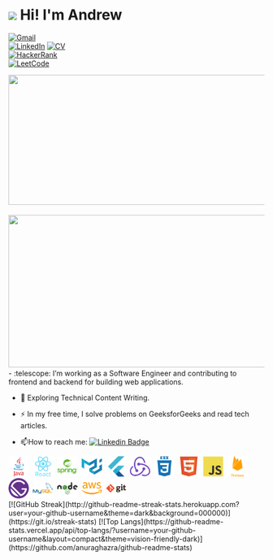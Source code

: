 <h1>
  <img src="https://media.giphy.com/media/Wj7lNjMNDxSmc/giphy.gif" width="100px"/>
  Hi! I'm Andrew
</h1>

<div id="badges">
  
  [![Gmail](https://img.shields.io/badge/Gmail-D14836?style=for-the-badge&logo=gmail&logoColor=white&height=77)](mailto:avchauzov@gmail.com)  
  [![LinkedIn](https://img.shields.io/badge/linkedin-%230077B5.svg?style=for-the-badge&logo=linkedin&logoColor=white&height=77)](https://www.linkedin.com/in/avchauzov/)
  [![CV](https://img.shields.io/badge/CV-8A2BE2?style=for-the-badge&logoColor=white&color=black&height=77)](https://github.com/avchauzov/main_page/blob/main/Andrew-Chauzov-Resume.pdf)  
  [![HackerRank](https://img.shields.io/badge/-Hackerrank-2EC866?style=for-the-badge&logo=HackerRank&logoColor=white&height=77)](https://www.hackerrank.com/avchauzov)  
  [![LeetCode](https://img.shields.io/badge/LeetCode-000000?style=for-the-badge&logo=LeetCode&logoColor=#d16c06&height=77)](https://leetcode.com/avchauzov)

</div>

<div id="header" align="center">
  <img src="https://media.giphy.com/media/i2tUkY5YrfN85y1W0P/giphy.gif" width="1024" height="256"/>
</div>

<img src="https://komarev.com/ghpvc/?username=avchauzov&style=flat-square&color=blue" alt=""/>

<div align="center">
  <img src="https://media.giphy.com/media/dWesBcTLavkZuG35MI/giphy.gif" width="600" height="300"/>
</div>
- :telescope: I’m working as a Software Engineer and contributing to frontend and backend for building web applications.

- :seedling: Exploring Technical Content Writing.

- :zap: In my free time, I solve problems on GeeksforGeeks and read tech articles.

- :mailbox:How to reach me: [![Linkedin Badge](https://img.shields.io/badge/-kakbar-blue?style=flat&logo=Linkedin&logoColor=white)](your-linkedin-url)
<div>
  <img src="https://github.com/devicons/devicon/blob/master/icons/java/java-original-wordmark.svg" title="Java" alt="Java" width="40" height="40"/>&nbsp;
  <img src="https://github.com/devicons/devicon/blob/master/icons/react/react-original-wordmark.svg" title="React" alt="React" width="40" height="40"/>&nbsp;
  <img src="https://github.com/devicons/devicon/blob/master/icons/spring/spring-original-wordmark.svg" title="Spring" alt="Spring" width="40" height="40"/>&nbsp;
  <img src="https://github.com/devicons/devicon/blob/master/icons/materialui/materialui-original.svg" title="Material UI" alt="Material UI" width="40" height="40"/>&nbsp;
  <img src="https://github.com/devicons/devicon/blob/master/icons/flutter/flutter-original.svg" title="Flutter" alt="Flutter" width="40" height="40"/>&nbsp;
  <img src="https://github.com/devicons/devicon/blob/master/icons/redux/redux-original.svg" title="Redux" alt="Redux " width="40" height="40"/>&nbsp;
  <img src="https://github.com/devicons/devicon/blob/master/icons/css3/css3-plain-wordmark.svg"  title="CSS3" alt="CSS" width="40" height="40"/>&nbsp;
  <img src="https://github.com/devicons/devicon/blob/master/icons/html5/html5-original.svg" title="HTML5" alt="HTML" width="40" height="40"/>&nbsp;
  <img src="https://github.com/devicons/devicon/blob/master/icons/javascript/javascript-original.svg" title="JavaScript" alt="JavaScript" width="40" height="40"/>&nbsp;
  <img src="https://github.com/devicons/devicon/blob/master/icons/firebase/firebase-plain-wordmark.svg" title="Firebase" alt="Firebase" width="40" height="40"/>&nbsp;
  <img src="https://github.com/devicons/devicon/blob/master/icons/gatsby/gatsby-original.svg" title="Gatsby"  alt="Gatsby" width="40" height="40"/>&nbsp;
  <img src="https://github.com/devicons/devicon/blob/master/icons/mysql/mysql-original-wordmark.svg" title="MySQL"  alt="MySQL" width="40" height="40"/>&nbsp;
  <img src="https://github.com/devicons/devicon/blob/master/icons/nodejs/nodejs-original-wordmark.svg" title="NodeJS" alt="NodeJS" width="40" height="40"/>&nbsp;
  <img src="https://github.com/devicons/devicon/blob/master/icons/amazonwebservices/amazonwebservices-plain-wordmark.svg" title="AWS" alt="AWS" width="40" height="40"/>&nbsp;
  <img src="https://github.com/devicons/devicon/blob/master/icons/git/git-original-wordmark.svg" title="Git" **alt="Git" width="40" height="40"/>
</div>
[![GitHub Streak](http://github-readme-streak-stats.herokuapp.com?user=your-github-username&theme=dark&background=000000)](https://git.io/streak-stats)
[![Top Langs](https://github-readme-stats.vercel.app/api/top-langs/?username=your-github-username&layout=compact&theme=vision-friendly-dark)](https://github.com/anuraghazra/github-readme-stats)
